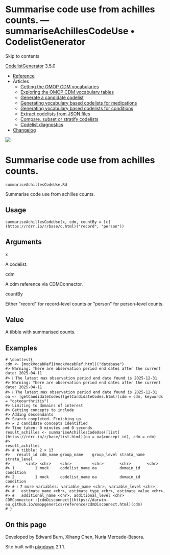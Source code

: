 # Summarise code use from achilles counts. — summariseAchillesCodeUse • CodelistGenerator

Skip to contents

[CodelistGenerator](../index.html) 3.5.0

  * [Reference](../reference/index.html)
  * Articles
    * [Getting the OMOP CDM vocabularies](../articles/a01_GettingOmopCdmVocabularies.html)
    * [Exploring the OMOP CDM vocabulary tables](../articles/a02_ExploreCDMvocabulary.html)
    * [Generate a candidate codelist](../articles/a03_GenerateCandidateCodelist.html)
    * [Generating vocabulary based codelists for medications](../articles/a04_GenerateVocabularyBasedCodelist.html)
    * [Generating vocabulary based codelists for conditions](../articles/a04b_icd_codes.html)
    * [Extract codelists from JSON files](../articles/a05_ExtractCodelistFromJSONfile.html)
    * [Compare, subset or stratify codelists](../articles/a06_CreateSubsetsFromCodelist.html)
    * [Codelist diagnostics](../articles/a07_RunCodelistDiagnostics.html)
  * [Changelog](../news/index.html)




![](../logo.png)

# Summarise code use from achilles counts.

`summariseAchillesCodeUse.Rd`

Summarise code use from achilles counts.

## Usage
    
    
    summariseAchillesCodeUse(x, cdm, countBy = [c](https://rdrr.io/r/base/c.html)("record", "person"))

## Arguments

x
    

A codelist.

cdm
    

A cdm reference via CDMConnector.

countBy
    

Either "record" for record-level counts or "person" for person-level counts.

## Value

A tibble with summarised counts.

## Examples
    
    
    # \donttest{
    cdm <- [mockVocabRef](mockVocabRef.html)("database")
    #> Warning: There are observation period end dates after the current date: 2025-04-11
    #> ℹ The latest max observation period end date found is 2025-12-31
    #> Warning: There are observation period end dates after the current date: 2025-04-11
    #> ℹ The latest max observation period end date found is 2025-12-31
    oa <- [getCandidateCodes](getCandidateCodes.html)(cdm = cdm, keywords = "osteoarthritis")
    #> Limiting to domains of interest
    #> Getting concepts to include
    #> Adding descendants
    #> Search completed. Finishing up.
    #> ✔ 2 candidate concepts identified
    #> Time taken: 0 minutes and 0 seconds
    result_achilles <- summariseAchillesCodeUse([list](https://rdrr.io/r/base/list.html)(oa = oa$concept_id), cdm = cdm)
    #> 
    result_achilles
    #> # A tibble: 2 × 13
    #>   result_id cdm_name group_name    group_level strata_name strata_level
    #>       <int> <chr>    <chr>         <chr>       <chr>       <chr>       
    #> 1         1 mock     codelist_name oa          domain_id   condition   
    #> 2         1 mock     codelist_name oa          domain_id   condition   
    #> # ℹ 7 more variables: variable_name <chr>, variable_level <chr>,
    #> #   estimate_name <chr>, estimate_type <chr>, estimate_value <chr>,
    #> #   additional_name <chr>, additional_level <chr>
    CDMConnector::[cdmDisconnect](https://darwin-eu.github.io/omopgenerics/reference/cdmDisconnect.html)(cdm)
    # }
    

## On this page

Developed by Edward Burn, Xihang Chen, Nuria Mercade-Besora.

Site built with [pkgdown](https://pkgdown.r-lib.org/) 2.1.1.
